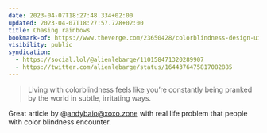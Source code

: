 ```yaml
---
date: 2023-04-07T18:27:48.334+02:00
updated: 2023-04-07T18:27:57.728+02:00
title: Chasing rainbows
bookmark-of: https://www.theverge.com/23650428/colorblindness-design-ui-accessibility-wordle
visibility: public
syndication:
  - https://social.lol/@alienlebarge/110158471320289907
  - https://twitter.com/alienlebarge/status/1644376475817082885
---
```

> Living with colorblindness feels like you’re constantly being pranked by the world in subtle, irritating ways.

Great article by ‪@andybaio@xoxo.zone‬ with real life problem that people with color blindness encounter.
